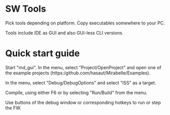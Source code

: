# SW Tools

Pick tools depending on platform. Copy executables somewhere to your PC. 

Tools include IDE as GUI and also GUI-less CLI versions. 

# Quick start guide

Start "md_gui". In the menu, select "Project/OpenProject" and open one of the example projects 
(https:/github.com/hasaut/Mirabelle/Examples).

In the menu, select "Debug/DebugOptions" and select "ISS" as a target.

Compile, using either F6 or by selecting "Run/Build" from the menu.

Use buttons of the debug window or corresponding hotkeys to run or step the FW.


